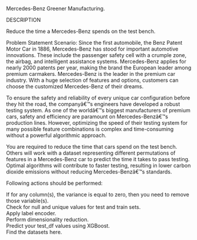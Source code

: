 Mercedes-Benz Greener Manufacturing.


DESCRIPTION

Reduce the time a Mercedes-Benz spends on the test bench.

Problem Statement Scenario:
Since the first automobile, the Benz Patent Motor Car in 1886, Mercedes-Benz has stood for important automotive 
innovations. These include the passenger safety cell with a crumple zone, the airbag, and intelligent assistance 
systems. Mercedes-Benz applies for nearly 2000 patents per year, making the brand the European leader among 
premium carmakers. Mercedes-Benz is the leader in the premium car industry. With a huge selection of features 
and options, customers can choose the customized Mercedes-Benz of their dreams.

To ensure the safety and reliability of every unique car configuration before they hit the road, the companyâ€™s 
engineers have developed a robust testing system. As one of the worldâ€™s biggest manufacturers of premium cars, 
safety and efficiency are paramount on Mercedes-Benzâ€™s production lines. However, optimizing the speed of their 
testing system for many possible feature combinations is complex and time-consuming without a powerful algorithmic 
approach.

You are required to reduce the time that cars spend on the test bench. Others will work with a dataset representing 
different permutations of features in a Mercedes-Benz car to predict the time it takes to pass testing. Optimal 
algorithms will contribute to faster testing, resulting in lower carbon dioxide emissions without reducing 
Mercedes-Benzâ€™s standards.

Following actions should be performed:

If for any column(s), the variance is equal to zero, then you need to remove those variable(s).  
Check for null and unique values for test and train sets.  
Apply label encoder.  
Perform dimensionality reduction.  
Predict your test_df values using XGBoost.  
Find the datasets here.  
